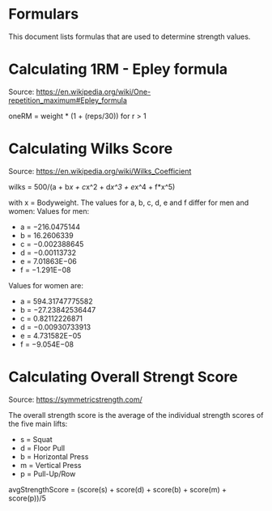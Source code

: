 # Formulars

This document lists formulas that are used to determine strength values.

# Calculating 1RM - Epley formula

Source: https://en.wikipedia.org/wiki/One-repetition_maximum#Epley_formula

oneRM = weight * (1 + (reps/30)) for r > 1

# Calculating Wilks Score

Source: https://en.wikipedia.org/wiki/Wilks_Coefficient

wilks = 500/(a + b*x + c*x^2 + d*x^3 + e*x^4 + f*x^5)

with x = Bodyweight. The values for a, b, c, d, e and f differ for men and women:
Values for men:
* a = −216.0475144
* b = 16.2606339
* c = −0.002388645
* d = −0.00113732
* e = 7.01863E−06
* f = −1.291E−08

Values for women are:
* a = 594.31747775582
* b = −27.23842536447
* c = 0.82112226871
* d = −0.00930733913
* e = 4.731582E−05
* f = −9.054E−08

# Calculating Overall Strengt Score

Source: https://symmetricstrength.com/

The overall strength score is the average of the individual strength scores of the five main lifts:
* s = Squat
* d = Floor Pull
* b = Horizontal Press
* m = Vertical Press
* p = Pull-Up/Row

avgStrengthScore = (score(s) + score(d) + score(b) + score(m) + score(p))/5
